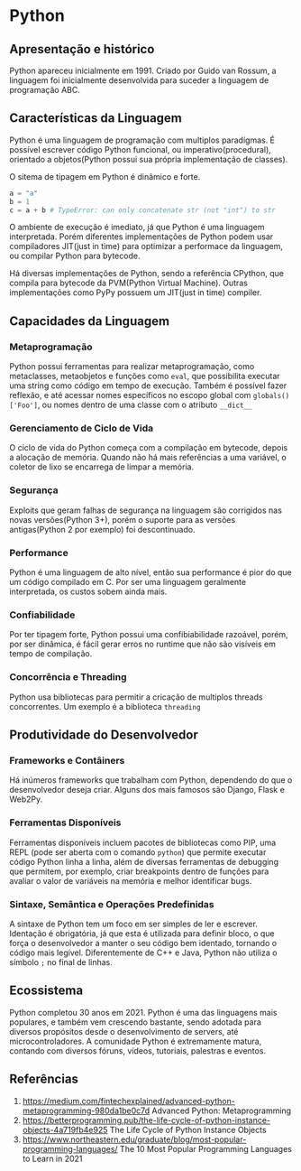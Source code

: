 
# Python

## Apresentação e histórico

Python apareceu inicialmente em 1991. Criado por Guido van Rossum, a linguagem foi inicialmente desenvolvida para suceder a linguagem de programação ABC. 

## Características da Linguagem
Python é uma linguagem de programação com multiplos paradígmas. É possível escrever código Python funcional, ou imperativo(procedural), orientado a objetos(Python possui sua própria implementação de classes).

O sitema de tipagem em Python é dinâmico e forte. 
```python
a = "a"
b = 1
c = a + b # TypeError: can only concatenate str (not "int") to str
```

O ambiente de execução é imediato, já que Python é uma linguagem interpretada. Porém diferentes implementações de Python podem usar compiladores JIT(just in time) para optimizar a performace da linguagem, ou compilar Python para bytecode.

Há diversas implementações de Python, sendo a referência CPython, que compila para bytecode da PVM(Python Virtual Machine). Outras implementações como PyPy possuem um JIT(just in time) compiler.

## Capacidades da Linguagem
### Metaprogramação
Python possui ferramentas para realizar metaprogramação, como metaclasses, metaobjetos e funções como `eval`, que possibilita executar uma string como código em tempo de execução. Também é possível fazer reflexão, e até acessar nomes específicos no escopo global com `globals()['Foo']`, ou nomes dentro de uma classe com o atributo `__dict__`
### Gerenciamento de Ciclo de Vida
O ciclo de vida do Python começa com a compilação em bytecode, depois a alocação de memória. Quando não há mais referências a uma variável, o coletor de lixo se encarrega de limpar a memória. 


### Segurança 
Exploits que geram falhas de segurança na linguagem são corrigidos nas novas versões(Python 3+), porém o suporte para as versões antigas(Python 2 por exemplo) foi descontinuado.  

### Performance
Python é uma linguagem de alto nível, então sua performance é pior do que um código compilado em C. Por ser uma linguagem geralmente interpretada, os custos sobem ainda mais.


### Confiabilidade
Por ter tipagem forte, Python possui uma confibiabilidade razoável, porém, por ser dinâmica, é fácil gerar erros no runtime que não são visíveis em tempo de compilação.

### Concorrência e Threading 
Python usa bibliotecas para permitir a cricação de multiplos threads concorrentes. Um exemplo é a biblioteca `threading`

## Produtividade do Desenvolvedor
### Frameworks e Contâiners
Há inúmeros frameworks que trabalham com Python, dependendo do que o desenvolvedor deseja criar. Alguns dos mais famosos são Django, Flask e Web2Py.

### Ferramentas Disponíveis
Ferramentas disponíveis incluem pacotes de bibliotecas como PIP, uma REPL (pode ser aberta com o comando `python`) que permite executar código Python linha a linha, além de diversas ferramentas de debugging que permitem, por exemplo, criar breakpoints dentro de funções para avaliar o valor de variáveis na memória e melhor identificar bugs.

### Sintaxe, Semântica e Operações Predefinidas
A sintaxe de Python tem um foco em ser simples de ler e escrever. Identação é obrigatória, já que esta é utilizada para definir bloco, o que força o desenvolvedor a manter o seu código bem identado, tornando o código mais legível. Diferentemente de C++ e Java, Python não utiliza o símbolo `;` no final de linhas. 

## Ecossistema
Python completou 30 anos em 2021. Python é uma das linguagens mais populares, e também vem crescendo bastante, sendo adotada para diversos propósitos desde o desenvolvimento de servers, até microcontroladores. A comunidade Python é extremamente matura, contando com diversos fóruns, vídeos, tutoriais, palestras e eventos. 

## Referências 

1. https://medium.com/fintechexplained/advanced-python-metaprogramming-980da1be0c7d
Advanced Python: Metaprogramming
2. https://betterprogramming.pub/the-life-cycle-of-python-instance-objects-4a719fb4e925
The Life Cycle of Python Instance Objects
3. https://www.northeastern.edu/graduate/blog/most-popular-programming-languages/
The 10 Most Popular Programming Languages to Learn in 2021
